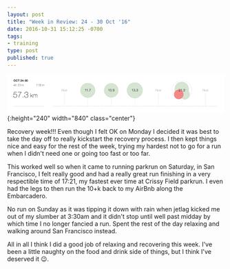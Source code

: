 ```yaml
---
layout: post
title: "Week in Review: 24 - 30 Oct '16"
date: 2016-10-31 15:12:25 -0700
tags:
- training
type: post
published: true
---
```


![Week in Review: 24 - 30 Oct '16](/img/week-in-review-24-30Oct16.png){:height="240" width="840" class="center"}

Recovery week!!! Even though I felt OK on Monday I decided it was best to take the day off to really kickstart the recovery process. I then kept things nice and easy for the rest of the week, trying my hardest not to go for a run when I didn't need one or going too fast or too far.

This worked well so when it came to running parkrun on Saturday, in San Francisco, I felt really good and had a really great run finishing in a very respectible time of 17:21, my fastest ever time at Crissy Field parkrun.  I even had the legs to then run the 10+k back to my AirBnb along the Embarcadero.

No run on Sunday as it was tipping it down with rain when jetlag kicked me out of my slumber at 3:30am and it didn't stop until well past midday by which time I no longer fancied a run.  Spent the rest of the day relaxing and walking around San Francisco instead.

All in all I think I did a good job of relaxing and recovering this week. I've been a little naughty on the food and drink side of things, but I think I've deserved it 😉.
